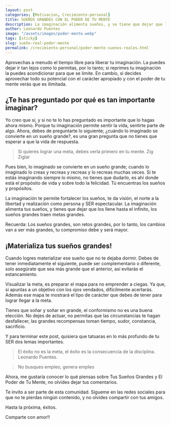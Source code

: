 ```yaml
---
layout: post
categories: [Motivacion, Crecimiento-personal]
title: SUEÑOS GRANDES CON EL PODER DE TU MENTE
description: La imaginación alimenta sueños, y se tiene que dejar que los llene hasta el infinito. Los sueños grandes traen recompensas grandes pero implican retos mayores
author: Leonardo Puentes
image: "/assets/images/poder-mente.webp"
tags: [sticky]
slug: sueño-real-poder-mente
permalink: /crecimiento-personal/poder-mente-suenos-reales.html
---
```

Aprovechas a menudo el tiempo libre para liberar tu imaginación. La puedes dejar ir tan lejos como lo permitas, por lo tanto; si reprimes tu imaginación la puedes acondicionar para que se limite. En cambio, si decides aprovechar todo su potencial con el carácter apropiado y con el poder de tu mente verás que es ilimitada.

## ¿Te has preguntado por qué es tan importante imaginar?

Yo creo que sí, y si no te lo has preguntado es importante que lo hagas ahora mismo. Porque tu imaginación permite sentir la vida, sentirte parte de algo. Ahora, debes de preguntarte lo siguiente; ¿cuándo lo imaginado se convierte en un sueño grande?, es una gran pregunta que no tienes que esperar a que la vida de respuesta.

> Si quieres lograr una meta, debes verla primero en tu mente. Zig Ziglar

Pues bien, lo imaginado se convierte en un sueño grande; cuando lo imaginado lo creas y recreas y recreas y lo recreas muchas veces. Si te estás imaginando siempre lo mismo, no tienes que dudarlo, es ahí donde está el propósito de vida y sobre todo la felicidad. Tú encuentras los sueños y propósitos.

La imaginación te permite fortalecer los sueños, te da visión, el norte a la libertad y realización como persona y SER espectacular. La imaginación alimenta tus sueños, y tienes que dejar que los llene hasta el infinito, los sueños grandes traen metas grandes.

Recuerda: Los sueños grandes, son retos grandes, por lo tanto, los cambios van a ser más grandes, tu compromiso debe y será mayor.

## ¡Materializa tus sueños grandes!

Cuando logres materializar ese sueño que no te dejaba dormir. Debes de tener inmediatamente el siguiente, puede ser complementario o diferente, solo asegúrate que sea más grande que el anterior, así evitarás el estancamiento.

Visualizar la meta, es preparar el mapa para no emprender a ciegas. Ya que, si apuntas a un objetivo con los ojos vendados, difícilmente acertarás. Además ese mapa te mostrará el tipo de carácter que debes de tener para lograr llegar a la meta.

Tienes que soñar y soñar en grande, el conformismo no es una buena elección. No dejes de actuar, no permitas que las circunstancias te hagan desfallecer, las grandes recompensas toman tiempo, sudor, constancia, sacrificio.

Y para terminar este post, quisiera que tatuaras en lo más profundo de tu SER dos lemas importantes. 

> El éxito no es la meta, el éxito es la consecuencia de la disciplina. Leonardo Puentes.

> No busques empleo, genera empleo

Ahora, me gustaría conocer lo qué piensas sobre Tus Sueños Grandes y El Poder de Tu Mente, no olvides dejar tus comentarios.

Te invito a ser parte de esta comunidad. Sígueme en las redes sociales para que no te pierdas ningún contenido, y no olvides compartir con tus amigos.

Hasta la próxima, éxitos.

Comparte con amor!!
